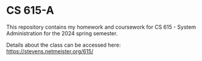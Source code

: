 # CS 615-A

This repository contains my homework and coursework for CS 615 - System Administration for the 2024 spring semester.

Details about the class can be accessed here:
https://stevens.netmeister.org/615/

